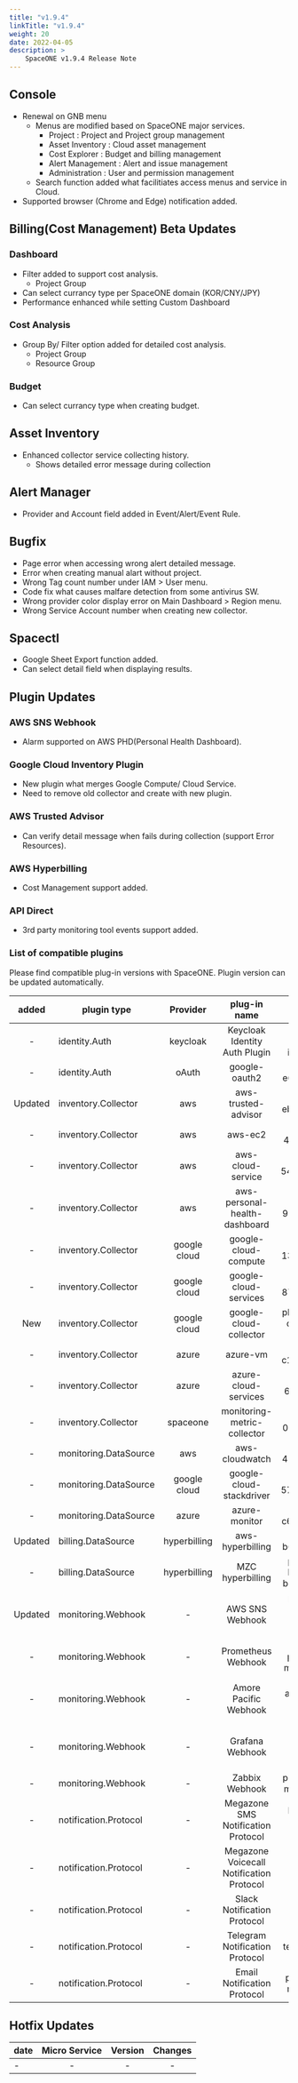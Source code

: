 ```yaml
---
title: "v1.9.4"
linkTitle: "v1.9.4"
weight: 20
date: 2022-04-05
description: >
    SpaceONE v1.9.4 Release Note
---
```


## Console
- Renewal on GNB menu
  - Menus are modified based on SpaceONE major services.
    - Project : Project and Project group management
    - Asset Inventory : Cloud asset management 
    - Cost Explorer : Budget and billing management
    - Alert Management : Alert and issue management
    - Administration : User and permission management
  - Search function added what facilitiates access menus and service in Cloud.
- Supported browser (Chrome and Edge) notification added.


## Billing(Cost Management) Beta Updates

### Dashboard
- Filter added to support cost analysis.
  - Project Group
- Can select currancy type per SpaceONE domain (KOR/CNY/JPY)
- Performance enhanced while setting Custom Dashboard


### Cost Analysis
- Group By/ Filter option added for detailed cost analysis.
  - Project Group
  - Resource Group

### Budget 
- Can select currancy type when creating budget. 

  
## Asset Inventory
- Enhanced collector service collecting history.
  - Shows detailed error message during collection


## Alert Manager
- Provider and Account field added in Event/Alert/Event Rule. 

  
## Bugfix
- Page error when accessing wrong alert detailed message.
- Error when creating manual alart without project.  
- Wrong Tag count number under IAM > User menu.
- Code fix what causes malfare detection from some antivirus SW.
- Wrong provider color display error on Main Dashboard > Region menu.
- Wrong Service Account number when creating new collector.


## Spacectl
- Google Sheet Export function added.
- Can select detail field when displaying results. 

  
## Plugin Updates

### AWS SNS Webhook
- Alarm supported on AWS PHD(Personal Health Dashboard).

### Google Cloud Inventory Plugin
- New plugin what merges Google Compute/ Cloud Service.
- Need to remove old collector and create with new plugin.

### AWS Trusted Advisor
- Can verify detail message when fails during collection (support Error Resources).

### AWS Hyperbilling
- Cost Management support added.

### API Direct
- 3rd party monitoring tool events support added. 

### List of compatible plugins
Please find compatible plug-in versions with SpaceONE. 
Plugin version can be updated automatically.

|  added  | plugin type           |   Provider   |               plug-in name               |               plugin_id                | version |
|:-------:|-----------------------|:------------:|:----------------------------------------:|:--------------------------------------:|:-------:|
|    -    | identity.Auth         |   keycloak   |      Keycloak Identity Auth Plugin       |      plugin-keycloak-identity-auth      |  v1.2   |
|    -    | identity.Auth         |    oAuth     |              google-oauth2               |           plugin-e6b1b0bbacc6           |  v1.1   |
| Updated | inventory.Collector   |     aws      |           aws-trusted-advisor            |           plugin-eb120a41bb8d           |  v1.4   |
|    -    | inventory.Collector   |     aws      |                 aws-ec2                  |           plugin-49f224ef6d36           |  v1.13  |
|    -    | inventory.Collector   |     aws      |            aws-cloud-service             |           plugin-54487559e402           | v1.13.5 |
|    -    | inventory.Collector   |     aws      |      aws-personal-health-dashboard       |           plugin-986155af217b           |  v1.4   |
|    -    | inventory.Collector   | google cloud |           google-cloud-compute           |           plugin-13c3051967ce           | v1.3.8  |
|    -    | inventory.Collector   | google cloud |          google-cloud-services           |           plugin-87dc35ecb550           | v1.3.5  |
|   New   | inventory.Collector   | google cloud |          google-cloud-collector          |   plugin-google-cloud-inven-collector   | v0.5.2  |
|    -    | inventory.Collector   |    azure     |                 azure-vm                 |           plugin-c1104066ca52           | v1.2.13 |
|    -    | inventory.Collector   |    azure     |           azure-cloud-services           |           plugin-6fec638f139c           | v1.2.14 |
|    -    | inventory.Collector   |   spaceone   |       monitoring-metric-collector        |           plugin-023782c156cf           | v1.2.4  |
|    -    | monitoring.DataSource |     aws      |              aws-cloudwatch              |           plugin-41782f6158bb           | v1.1.4  |
|    -    | monitoring.DataSource | google cloud |         google-cloud-stackdriver         |           plugin-57773973639a           | v1.0.7  |
|    -    | monitoring.DataSource |    azure     |              azure-monitor               |           plugin-c6c14566298c           | v1.0.4  |
| Updated | billing.DataSource    | hyperbilling |             aws-hyperbilling             |           plugin-b60505e70f9d           | v1.0.2  |
|    -    | billing.DataSource    | hyperbilling |             MZC hyperbilling             | plugin-mzc-hyperbilling-bill-datasource | v0.3.1  |
| Updated | monitoring.Webhook    |      -       |             AWS SNS Webhook              |    plugin-aws-sns-monitoring-webhook    |  v1.0   |
|    -    | monitoring.Webhook    |      -       |            Prometheus Webhook            |      plugin-prometheus-mon-webhook      | v1.0.2  |
|    -    | monitoring.Webhook    |      -       |          Amore Pacific Webhook           | plugin-amorepacific-monitoring-webhook  | v1.1.1  |
|    -    | monitoring.Webhook    |      -       |             Grafana Webhook              |    plugin-grafana-monitoring-webhook    | v1.0.4  |
|    -    | monitoring.Webhook    |      -       |              Zabbix Webhook              |        plugin-zabbix-mon-webhook        |  v1.0   |
|    -    | notification.Protocol |      -       |    Megazone SMS Notification Protocol    |    plugin-sms-notification-protocol     | v1.0.2  |
|    -    | notification.Protocol |      -       | Megazone Voicecall Notification Protocol | plugin-voicecall-notification-protocol  | v1.0.4  |
|    -    | notification.Protocol |      -       |       Slack Notification Protocol        |       slack-notification-protocol       | v1.0.3  |
|    -    | notification.Protocol |      -       |      Telegram Notification Protocol      |      plugin-telegram-noti-protocol      | v1.0.2  |
|    -    | notification.Protocol |      -       |       Email Notification Protocol        |       plugin-email-noti-protocol        | v1.0.1  |


## Hotfix Updates
| date | Micro Service | Version | Changes |
|------|:-------------:|:-------:|:-------:|
| -    |       -       |    -    |    -    |